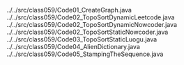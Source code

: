 ../../src/class059/Code01_CreateGraph.java
../../src/class059/Code02_TopoSortDynamicLeetcode.java
../../src/class059/Code02_TopoSortDynamicNowcoder.java
../../src/class059/Code02_TopoSortStaticNowcoder.java
../../src/class059/Code03_TopoSortStaticLuogu.java
../../src/class059/Code04_AlienDictionary.java
../../src/class059/Code05_StampingTheSequence.java
